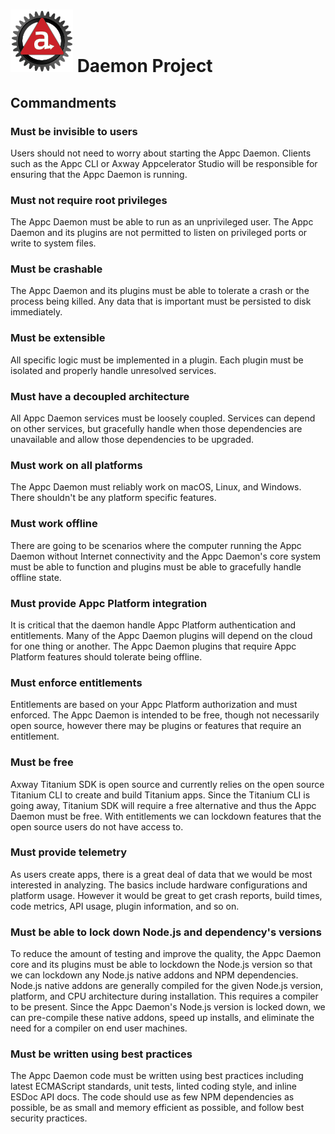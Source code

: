 # ![Appc Daemon logo](images/appc-daemon.png) Daemon Project

## Commandments

### Must be invisible to users

Users should not need to worry about starting the Appc Daemon. Clients such as the Appc CLI or Axway
Appcelerator Studio will be responsible for ensuring that the Appc Daemon is running.

### Must not require root privileges

The Appc Daemon must be able to run as an unprivileged user. The Appc Daemon and its plugins are not
permitted to listen on privileged ports or write to system files.

### Must be crashable

The Appc Daemon and its plugins must be able to tolerate a crash or the process being killed. Any
data that is important must be persisted to disk immediately.

### Must be extensible

All specific logic must be implemented in a plugin. Each plugin must be isolated and properly handle
unresolved services.

### Must have a decoupled architecture

All Appc Daemon services must be loosely coupled. Services can depend on other services, but
gracefully handle when those dependencies are unavailable and allow those dependencies to be
upgraded.

### Must work on all platforms

The Appc Daemon must reliably work on macOS, Linux, and Windows. There shouldn't be any platform
specific features.

### Must work offline

There are going to be scenarios where the computer running the Appc Daemon without Internet
connectivity and the Appc Daemon's core system must be able to function and plugins must be able to
gracefully handle offline state.

### Must provide Appc Platform integration

It is critical that the daemon handle Appc Platform authentication and entitlements. Many of the
Appc Daemon plugins will depend on the cloud for one thing or another. The Appc Daemon plugins that
require Appc Platform features should tolerate being offline.

### Must enforce entitlements

Entitlements are based on your Appc Platform authorization and must enforced. The Appc Daemon is
intended to be free, though not necessarily open source, however there may be plugins or features
that require an entitlement.

### Must be free

Axway Titanium SDK is open source and currently relies on the open source Titanium CLI to create and
build Titanium apps. Since the Titanium CLI is going away, Titanium SDK will require a free
alternative and thus the Appc Daemon must be free. With entitlements we can lockdown features that
the open source users do not have access to.

### Must provide telemetry

As users create apps, there is a great deal of data that we would be most interested in analyzing.
The basics include hardware configurations and platform usage. However it would be great to get
crash reports, build times, code metrics, API usage, plugin information, and so on.

### Must be able to lock down Node.js and dependency's versions

To reduce the amount of testing and improve the quality, the Appc Daemon core and its plugins must
be able to lockdown the Node.js version so that we can lockdown any Node.js native addons and NPM
dependencies. Node.js native addons are generally compiled for the given Node.js version, platform,
and CPU architecture during installation. This requires a compiler to be present. Since the Appc
Daemon's Node.js version is locked down, we can pre-compile these native addons, speed up installs,
and eliminate the need for a compiler on end user machines.

### Must be written using best practices

The Appc Daemon code must be written using best practices including latest ECMAScript standards,
unit tests, linted coding style, and inline ESDoc API docs. The code should use as few NPM
dependencies as possible, be as small and memory efficient as possible, and follow best security
practices.
